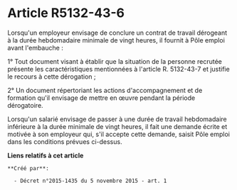 # Article R5132-43-6

Lorsqu'un employeur envisage de conclure un contrat de travail dérogeant à la durée hebdomadaire minimale de vingt heures, il
fournit à Pôle emploi avant l'embauche : 

1° Tout document visant à établir que la situation de la personne recrutée présente les caractéristiques mentionnées à
l'article R. 5132-43-7 et justifie le recours à cette dérogation ; 

2° Un document répertoriant les actions d'accompagnement et de formation qu'il envisage de mettre en œuvre pendant la période
dérogatoire. 

Lorsqu'un salarié envisage de passer à une durée de travail hebdomadaire inférieure à la durée minimale de vingt heures, il
fait une demande écrite et motivée à son employeur qui, s'il accepte cette demande, saisit Pôle emploi dans les conditions
prévues ci-dessus.

**Liens relatifs à cet article**

	**Créé par**:

	  - Décret n°2015-1435 du 5 novembre 2015 - art. 1
